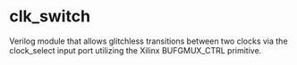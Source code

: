 # clk_switch

Verilog module that allows glitchless transitions between two clocks via the clock_select input port utilizing the Xilinx BUFGMUX_CTRL primitive.
